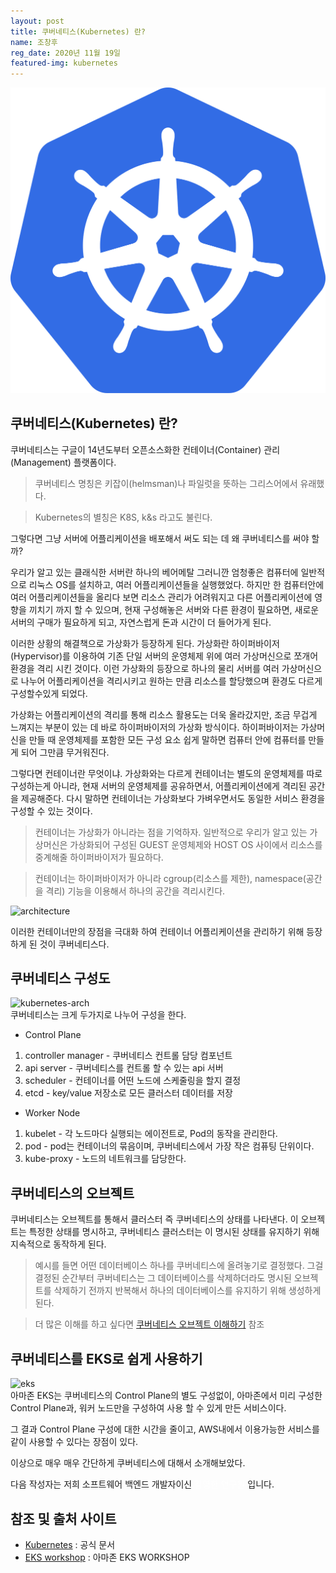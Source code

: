 ```yaml
---
layout: post
title: 쿠버네티스(Kubernetes) 란?
name: 조창후
reg_date: 2020년 11월 19일
featured-img: kubernetes
---
```

![kubernetes](https://raw.githubusercontent.com/kubernetes/kubernetes/1df1f882c4421d313abb468fef5c15f89983471c/logo/logo.svg)  

## 쿠버네티스(Kubernetes) 란?
쿠버네티스는 구글이 14년도부터 오픈소스화한 컨테이너(Container) 관리(Management) 플랫폼이다.
>쿠버네티스 명칭은 키잡이(helmsman)나 파일럿을 뜻하는 그리스어에서 유래했다.  

>Kubernetes의 별칭은 K8S, k&s 라고도 불린다.  

그렇다면 그냥 서버에 어플리케이션을 배포해서 써도 되는 데 왜 쿠버네티스를 써야 할까?

우리가 알고 있는 클래식한 서버란 하나의 베어메탈 그러니깐 엄청좋은 컴퓨터에 일반적으로 리눅스 OS를 설치하고, 여러 어플리케이션들을 실행했었다. 하지만 한 컴퓨터안에 여러 어플리케이션들을 올리다 보면 리소스 관리가 어려워지고 다른 어플리케이션에 영향을 끼치기 까지 할 수 있으며, 현재 구성해놓은 서버와 다른 환경이 필요하면, 새로운 서버의 구매가 필요하게 되고, 자연스럽게 돈과 시간이 더 들어가게 된다.

이러한 상황의 해결책으로 가상화가 등장하게 된다. 가상화란 하이퍼바이저(Hypervisor)를 이용하여 기존 단일 서버의 운영체제 위에 여러 가상머신으로 쪼개어 환경을 격리 시킨 것이다. 이런 가상화의 등장으로 하나의 물리 서버를 여러 가상머신으로 나누어 어플리케이션을 격리시키고 원하는 만큼 리소스를 할당했으며 환경도 다르게 구성할수있게 되었다.

가상화는 어플리케이션의 격리를 통해 리소스 활용도는 더욱 올라갔지만, 조금 무겁게 느껴지는 부분이 있는 데 바로 하이퍼바이저의 가상화 방식이다. 하이퍼바이저는 가상머신을 만들 때 운영체제를 포함한 모든 구성 요소 쉽게 말하면 컴퓨터 안에 컴퓨터를 만들게 되어 그만큼 무거워진다.

그렇다면 컨테이너란 무엇이냐. 가상화와는 다르게 컨테이너는 별도의 운영체제를 따로 구성하는게 아니라, 현재 서버의 운영체제를 공유하면서, 어플리케이션에게 격리된 공간을 제공해준다. 다시 말하면 컨테이너는 가상화보다 가벼우면서도 동일한 서비스 환경을 구성할 수 있는 것이다.
>컨테이너는 가상화가 아니라는 점을 기억하자. 일반적으로 우리가 알고 있는 가상머신은 가상화되어 구성된 GUEST 운영체제와 HOST OS 사이에서 리소스를 중계해줄 하이퍼바이저가 필요하다.  

>컨테이너는 하이퍼바이저가 아니라 cgroup(리소스를 제한), namespace(공간을 격리) 기능을 이용해서 하나의 공간을 격리시킨다.

![architecture](https://d33wubrfki0l68.cloudfront.net/26a177ede4d7b032362289c6fccd448fc4a91174/eb693/images/docs/container_evolution.svg)

이러한 컨테이너만의 장점을 극대화 하여 컨테이너 어플리케이션을 관리하기 위해 등장하게 된 것이 쿠버네티스다.

## 쿠버네티스 구성도
![kubernetes-arch](https://upload.wikimedia.org/wikipedia/commons/b/be/Kubernetes.png)  
쿠버네티스는 크게 두가지로 나누어 구성을 한다.
- Control Plane
1. controller manager - 쿠버네티스 컨트롤 담당 컴포넌트
2. api server - 쿠버네티스를 컨트롤 할 수 있는 api 서버
3. scheduler - 컨테이너를 어떤 노드에 스케줄링을 할지 결정
4. etcd - key/value 저장소로 모든 클러스터 데이터를 저장

- Worker Node
1. kubelet - 각 노드마다 실행되는 에이전트로, Pod의 동작을 관리한다.
2. pod - pod는 컨테이너의 묶음이며, 쿠버네티스에서 가장 작은 컴퓨팅 단위이다.
3. kube-proxy - 노드의 네트워크를 담당한다.

## 쿠버네티스의 오브젝트
쿠버네티스는 오브젝트를 통해서 클러스터 즉 쿠버네티스의 상태를 나타낸다. 이 오브젝트는 특정한 상태를 명시하고, 쿠버네티스 클러스터는 이 명시된 상태를 유지하기 위해 지속적으로 동작하게 된다.
> 예시를 들면 어떤 데이터베이스 하나를 쿠버네티스에 올려놓기로 결정했다. 그걸 결정된 순간부터 쿠버네티스는 그 데이터베이스를 삭제하더라도 명시된 오브젝트를 삭제하기 전까지 반복해서 하나의 데이터베이스를 유지하기 위해 생성하게 된다.

> 더 많은 이해를 하고 싶다면 [쿠버네티스 오브젝트 이해하기](https://kubernetes.io/ko/docs/concepts/overview/working-with-objects/kubernetes-objects/) 참조

## 쿠버네티스를 EKS로 쉽게 사용하기
![eks](https://www.eksworkshop.com/images/introduction/eks-high-level.svg)  
아마존 EKS는 쿠버네티스의 Control Plane의 별도 구성없이, 아마존에서 미리 구성한 Control Plane과, 워커 노드만을 구성하여 사용 할 수 있게 만든 서비스이다.

그 결과 Control Plane 구성에 대한 시간을 줄이고, AWS내에서 이용가능한 서비스를 같이 사용할 수 있다는 장점이 있다.

이상으로 매우 매우 간단하게 쿠버네티스에 대해서 소개해보았다.

다음 작성자는 저희 소프트웨어 백엔드 개발자이신 <font color='#FFFFFF'>김영한 연구원</font> 입니다.

## 참조 및 출처 사이트
- [Kubernetes](https://kubernetes.io/) : 공식 문서
- [EKS workshop](https://www.eksworkshop.com/) : 아마존 EKS WORKSHOP
